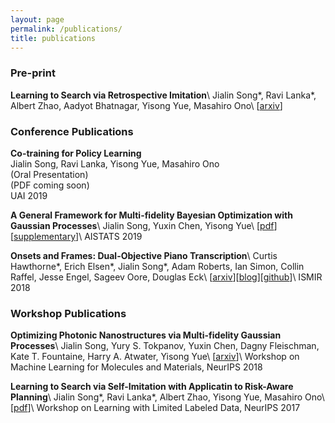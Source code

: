 ```yaml
---
layout: page
permalink: /publications/
title: publications
---
```


### Pre-print
**Learning to Search via Retrospective Imitation**\\
Jialin Song\*, Ravi Lanka\*, Albert Zhao, Aadyot Bhatnagar, Yisong Yue, Masahiro Ono\\
[[arxiv](https://arxiv.org/abs/1804.00846)]


### Conference Publications
**Co-training for Policy Learning**  
Jialin Song, Ravi Lanka, Yisong Yue, Masahiro Ono  
(Oral Presentation)  
(PDF coming soon)  
UAI 2019

**A General Framework for Multi-fidelity Bayesian Optimization with Gaussian Processes**\\
Jialin Song, Yuxin Chen, Yisong Yue\\
[[pdf](http://proceedings.mlr.press/v89/song19b/song19b.pdf)] [[supplementary](http://proceedings.mlr.press/v89/song19b/song19b-supp.pdf)]\\
AISTATS 2019

**Onsets and Frames: Dual-Objective Piano Transcription**\\
Curtis Hawthorne\*, Erich Elsen\*, Jialin Song\*, Adam Roberts, Ian Simon, Collin Raffel, Jesse Engel, Sageev Oore, Douglas Eck\\
[[arxiv](https://arxiv.org/abs/1710.11153)][[blog](https://magenta.tensorflow.org/onsets-frames)][[github](https://github.com/tensorflow/magenta/tree/master/magenta/models/onsets_frames_transcription)]\\
ISMIR 2018

### Workshop Publications
**Optimizing Photonic Nanostructures via Multi-fidelity Gaussian Processes**\\
Jialin Song, Yury S. Tokpanov, Yuxin Chen, Dagny Fleischman, Kate T. Fountaine, Harry A. Atwater, Yisong Yue\\
[[arxiv](https://arxiv.org/abs/1811.07707)]\\
Workshop on Machine Learning for Molecules and Materials, NeurIPS 2018

**Learning to Search via Self-Imitation with Applicatin to Risk-Aware Planning**\\
Jialin Song\*, Ravi Lanka\*, Albert Zhao, Yisong Yue, Masahiro Ono\\
[[pdf](https://lld-workshop.github.io/2017/papers/LLD_2017_paper_18.pdf)]\\
Workshop on Learning with Limited Labeled Data, NeurIPS 2017